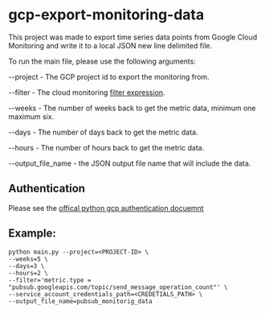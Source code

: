 # gcp-export-monitoring-data

This project was made to export time series data points from Google Cloud Monitoring and write it to a local JSON new line delimited file.

To run the main file, please use the following arguments:

--project - The GCP project id to export the monitoring from.

--filter - The cloud monitoring [filter expression](https://cloud.google.com/monitoring/api/v3/filters).

--weeks - The number of weeks back to get the metric data, minimum one maximum six.

--days - The number of days back to get the metric data.

--hours - The number of hours back to get the metric data.

--output_file_name - the JSON output file name that will include the data.

## Authentication

Please see the [offical python gcp authentication docuemnt](https://googleapis.dev/python/google-api-core/latest/auth.html) 

## Example:

```
python main.py --project=<PROJECT-ID> \
--weeks=5 \
--days=3 \
--hours=2 \
--filter='metric.type = "pubsub.googleapis.com/topic/send_message_operation_count"' \
--service_account_credentials_path=<CREDETIALS_PATH> \
--output_file_name=pubsub_monitorig_data

```
